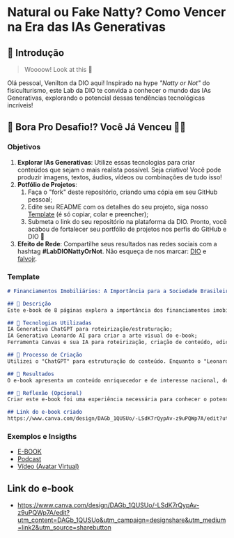 # Natural ou Fake Natty? Como Vencer na Era das IAs Generativas

## 🚀 Introdução

> Woooow! Look at this 👀

Olá pessoal, Venilton da DIO aqui! Inspirado na hype _"Natty or Not"_ do fisiculturismo, este Lab da DIO te convida a conhecer o mundo das IAs Generativas, explorando o potencial dessas tendências tecnológicas incríveis!

## 🎯 Bora Pro Desafio!? Você Já Venceu 💪🤓

### Objetivos

1. **Explorar IAs Generativas**: Utilize essas tecnologias para criar conteúdos que sejam o mais realista possível. Seja criativo! Você pode produzir imagens, textos, áudios, vídeos ou combinações de tudo isso!
1. **Potfólio de Projetos**:
    1. Faça o "fork" deste repositório, criando uma cópia em seu GitHub pessoal;
    2. Edite seu README com os detalhes do seu projeto, siga nosso [Template](#template) (é só copiar, colar e preencher);
    3. Submeta o link do seu repositório na plataforma da DIO. Pronto, você acabou de fortalecer seu portfólio de projetos nos perfis do GitHub e DIO 🚀
1. **Efeito de Rede**: Compartilhe seus resultados nas redes sociais com a hashtag **#LabDIONattyOrNot**. Não esqueça de nos marcar: [DIO](https://www.linkedin.com/school/dio-makethechange) e [falvojr](https://www.linkedin.com/in/falvojr).

### Template

```markdown
# Financiamentos Imobiliários: A Importância para a Sociedade Brasileira

## 📒 Descrição
Este e-book de 8 páginas explora a importância dos financiamentos imobiliários para a sociedade brasileira.

## 🤖 Tecnologias Utilizadas
IA Generativa ChatGPT para roteirização/estruturação;
IA Generativa Leonardo AI para criar a arte visual do e-book;
Ferramenta Canvas e sua IA para roteirização, criação de conteúdo, edição e montagem de e-book.

## 🧐 Processo de Criação
Utilizei o "ChatGPT" para estruturação do conteúdo. Enquanto o "Leonardo AI" foi usado para gerar imagens exclusivas para o nosso e-book. A utilização do Canvas foi primodial para roteirização, criação de conteúdo, edição e montagem de e-book, tendo em vista a sua estética e base de dados atuais. 

## 🚀 Resultados
O e-book apresenta um conteúdo enriquecedor e de interesse nacional, demonstrando como os bancos públicos podem impactar positivamente a sociedade brasileira. 

## 💭 Reflexão (Opcional)
Criar este e-book foi uma experiência necessária para conhecer o potencial criativo das IAs e como elas podem ser aplicadas em diferentes contextos e áreas de conhecimento.

## Link do e-book criado
https://www.canva.com/design/DAGb_1QUSUo/-LSdK7rQypAv-z9uPQWp7A/edit?utm_content=DAGb_1QUSUo&utm_campaign=designshare&utm_medium=link2&utm_source=sharebutton
```


### Exemplos e Insigths

- [E-BOOK](/exemplos/E-BOOK.md)
- [Podcast](/exemplos/PODCAST.md)
- [Vídeo (Avatar Virtual)](/exemplos/VIDEO.md)

## Link do e-book

- https://www.canva.com/design/DAGb_1QUSUo/-LSdK7rQypAv-z9uPQWp7A/edit?utm_content=DAGb_1QUSUo&utm_campaign=designshare&utm_medium=link2&utm_source=sharebutton


